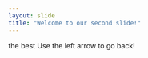 ```yaml
---
layout: slide
title: "Welcome to our second slide!"
---
```

the best
Use the left arrow to go back!
